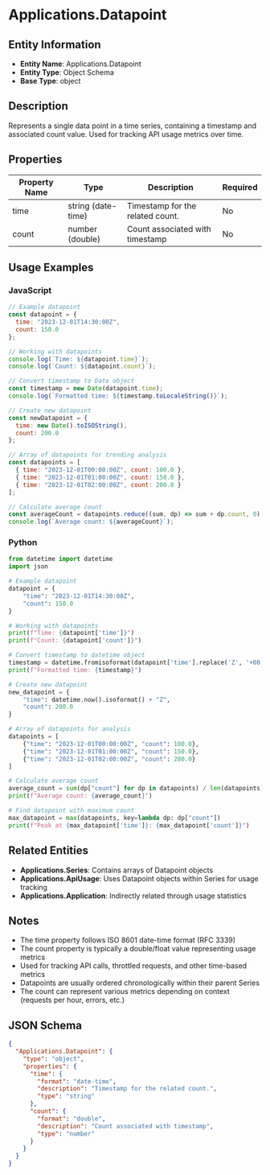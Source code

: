 # Applications.Datapoint

## Entity Information
- **Entity Name**: Applications.Datapoint
- **Entity Type**: Object Schema
- **Base Type**: object

## Description
Represents a single data point in a time series, containing a timestamp and associated count value. Used for tracking API usage metrics over time.

## Properties

| Property Name | Type | Description | Required |
|---------------|------|-------------|----------|
| time | string (date-time) | Timestamp for the related count. | No |
| count | number (double) | Count associated with timestamp | No |

## Usage Examples

### JavaScript
```javascript
// Example datapoint
const datapoint = {
  time: "2023-12-01T14:30:00Z",
  count: 150.0
};

// Working with datapoints
console.log(`Time: ${datapoint.time}`);
console.log(`Count: ${datapoint.count}`);

// Convert timestamp to Date object
const timestamp = new Date(datapoint.time);
console.log(`Formatted time: ${timestamp.toLocaleString()}`);

// Create new datapoint
const newDatapoint = {
  time: new Date().toISOString(),
  count: 200.0
};

// Array of datapoints for trending analysis
const datapoints = [
  { time: "2023-12-01T00:00:00Z", count: 100.0 },
  { time: "2023-12-01T01:00:00Z", count: 150.0 },
  { time: "2023-12-01T02:00:00Z", count: 200.0 }
];

// Calculate average count
const averageCount = datapoints.reduce((sum, dp) => sum + dp.count, 0) / datapoints.length;
console.log(`Average count: ${averageCount}`);
```

### Python
```python
from datetime import datetime
import json

# Example datapoint
datapoint = {
    "time": "2023-12-01T14:30:00Z",
    "count": 150.0
}

# Working with datapoints
print(f"Time: {datapoint['time']}")
print(f"Count: {datapoint['count']}")

# Convert timestamp to datetime object
timestamp = datetime.fromisoformat(datapoint['time'].replace('Z', '+00:00'))
print(f"Formatted time: {timestamp}")

# Create new datapoint
new_datapoint = {
    "time": datetime.now().isoformat() + "Z",
    "count": 200.0
}

# Array of datapoints for analysis
datapoints = [
    {"time": "2023-12-01T00:00:00Z", "count": 100.0},
    {"time": "2023-12-01T01:00:00Z", "count": 150.0},
    {"time": "2023-12-01T02:00:00Z", "count": 200.0}
]

# Calculate average count
average_count = sum(dp["count"] for dp in datapoints) / len(datapoints)
print(f"Average count: {average_count}")

# Find datapoint with maximum count
max_datapoint = max(datapoints, key=lambda dp: dp["count"])
print(f"Peak at {max_datapoint['time']}: {max_datapoint['count']}")
```

## Related Entities
- **Applications.Series**: Contains arrays of Datapoint objects
- **Applications.ApiUsage**: Uses Datapoint objects within Series for usage tracking
- **Applications.Application**: Indirectly related through usage statistics

## Notes
- The time property follows ISO 8601 date-time format (RFC 3339)
- The count property is typically a double/float value representing usage metrics
- Used for tracking API calls, throttled requests, and other time-based metrics
- Datapoints are usually ordered chronologically within their parent Series
- The count can represent various metrics depending on context (requests per hour, errors, etc.)

## JSON Schema
```json
{
  "Applications.Datapoint": {
    "type": "object",
    "properties": {
      "time": {
        "format": "date-time",
        "description": "Timestamp for the related count.",
        "type": "string"
      },
      "count": {
        "format": "double",
        "description": "Count associated with timestamp",
        "type": "number"
      }
    }
  }
}
```